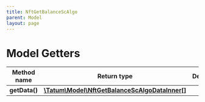 ```yaml
---
title: NftGetBalanceScAlgo
parent: Model
layout: page
---
```


# Model Getters

Method name | Return type | Description | Notes
------------ | ------------- | ------------- | -------------
**getData()** | [**\Tatum\Model\NftGetBalanceScAlgoDataInner[]**](../NftGetBalanceScAlgoDataInner) |  | [optional]


